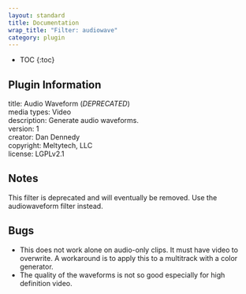```yaml
---
layout: standard
title: Documentation
wrap_title: "Filter: audiowave"
category: plugin
---
```

* TOC
{:toc}

## Plugin Information

title: Audio Waveform (*DEPRECATED*)  
media types:
Video  
description: Generate audio waveforms.  
version: 1  
creator: Dan Dennedy  
copyright: Meltytech, LLC  
license: LGPLv2.1  

## Notes

This filter is deprecated and will eventually be removed. Use the audiowaveform filter instead.

## Bugs

* This does not work alone on audio-only clips. It must have video to overwrite. A workaround is to apply this to a multitrack with a color generator.
* The quality of the waveforms is not so good especially for high definition video.

